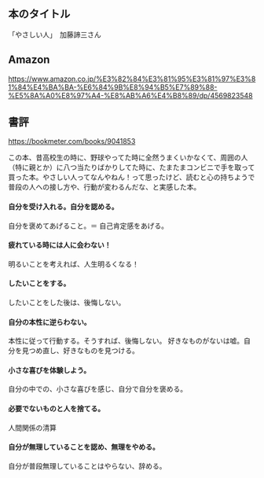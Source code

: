 ## 本のタイトル
「やさしい人」　加藤諦三さん

## Amazon
https://www.amazon.co.jp/%E3%82%84%E3%81%95%E3%81%97%E3%81%84%E4%BA%BA-%E6%84%9B%E8%94%B5%E7%89%88-%E5%8A%A0%E8%97%A4-%E8%AB%A6%E4%B8%89/dp/4569823548

## 書評
https://bookmeter.com/books/9041853

この本、昔高校生の時に、野球やってた時に全然うまくいかなくて、周囲の人（特に親とか）に八つ当たりばかりしてた時に、たまたまコンビニで手を取って買った本。やさしい人ってなんやねん！って思ったけど、読むと心の持ちようで普段の人への接し方や、行動が変わるんだな、と実感した本。

#### 自分を受け入れる。自分を認める。
自分を褒めてあげること。＝ 自己肯定感をあげる。

#### 疲れている時には人に会わない！
明るいことを考えれば、人生明るくなる！

#### したいことをする。
したいことをした後は、後悔しない。

#### 自分の本性に逆らわない。
本性に従って行動する。そうすれば、後悔しない。
好きなものがないは嘘。自分を見つめ直し、好きなものを見つける。

#### 小さな喜びを体験しよう。
自分の中での、小さな喜びを感じ、自分で自分を褒める。

#### 必要でないものと人を捨てる。
人間関係の清算

#### 自分が無理していることを認め、無理をやめる。
自分が普段無理していることはやらない、辞める。
